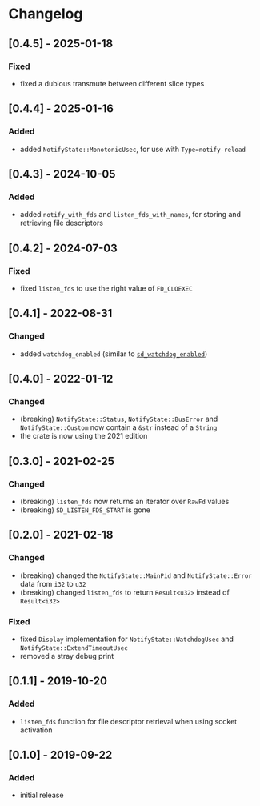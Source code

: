 # Changelog

## [0.4.5] - 2025-01-18

### Fixed

 - fixed a dubious transmute between different slice types

## [0.4.4] - 2025-01-16

### Added

 - added `NotifyState::MonotonicUsec`, for use with `Type=notify-reload`

## [0.4.3] - 2024-10-05

### Added

 - added `notify_with_fds` and `listen_fds_with_names`, for storing and retrieving file descriptors

## [0.4.2] - 2024-07-03

### Fixed

- fixed `listen_fds` to use the right value of `FD_CLOEXEC`

## [0.4.1] - 2022-08-31

### Changed

- added `watchdog_enabled` (similar to [`sd_watchdog_enabled`](https://www.freedesktop.org/software/systemd/man/sd_watchdog_enabled.html))

## [0.4.0] - 2022-01-12

### Changed

- (breaking) `NotifyState::Status`, `NotifyState::BusError` and `NotifyState::Custom` now contain a `&str` instead of a `String`
- the crate is now using the 2021 edition

## [0.3.0] - 2021-02-25

### Changed

- (breaking) `listen_fds` now returns an iterator over `RawFd` values
- (breaking) `SD_LISTEN_FDS_START` is gone

## [0.2.0] - 2021-02-18

### Changed

- (breaking) changed the `NotifyState::MainPid` and `NotifyState::Error` data from `i32` to `u32`
- (breaking) changed `listen_fds` to return `Result<u32>` instead of `Result<i32>`

### Fixed

- fixed `Display` implementation for `NotifyState::WatchdogUsec` and `NotifyState::ExtendTimeoutUsec`
- removed a stray debug print

## [0.1.1] - 2019-10-20

### Added

- `listen_fds` function for file descriptor retrieval when using socket activation

## [0.1.0] - 2019-09-22

### Added

- initial release
